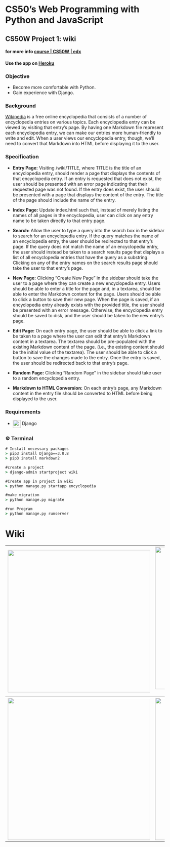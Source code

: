 # CS50’s Web Programming with Python and JavaScript
## CS50W Project 1: wiki 
#### for more info [course | CS50W | edx](https://courses.edx.org/courses/course-v1:HarvardX+CS50W+Web/course/)

#### Use the app on [Heroku](https://wi-ki.herokuapp.com/)

### Objective

* Become more comfortable with Python.
* Gain experience with Django.

### Background

[Wikipedia](https://www.wikipedia.org/) is a free online encyclopedia that consists of a number of encyclopedia entries on various topics.
Each encyclopedia entry can be viewed by visiting that entry’s page. 
By having one Markdown file represent each encyclopedia entry, we can make our entries more human-friendly to write and edit. When a user
views our encyclopedia entry, though, we’ll need to convert that Markdown into HTML before displaying it to the user.

### Specification

* **Entry Page:** Visiting /wiki/TITLE, where TITLE is the title of an encyclopedia entry, should render a page that displays the contents of that encyclopedia entry.
If an entry is requested that does not exist, the user should be presented with an error page indicating that their requested page was not found.
If the entry does exist, the user should be presented with a page that displays the content of the entry. The title of the page should include the name of the entry.

* **Index Page:** Update index.html such that, instead of merely listing the names of all pages in the encyclopedia, user can click on any entry name to be taken directly to that entry page.

* **Search:** Allow the user to type a query into the search box in the sidebar to search for an encyclopedia entry.
If the query matches the name of an encyclopedia entry, the user should be redirected to that entry’s page.
If the query does not match the name of an encyclopedia entry, the user should instead be taken to a search results page that displays a list of all encyclopedia entries that have the query as a substring.
Clicking on any of the entry names on the search results page should take the user to that entry’s page.

* **New Page:** Clicking “Create New Page” in the sidebar should take the user to a page where they can create a new encyclopedia entry.
Users should be able to enter a title for the page and, in a textarea, should be able to enter the Markdown content for the page.
Users should be able to click a button to save their new page.
When the page is saved, if an encyclopedia entry already exists with the provided title, the user should be presented with an error message.
Otherwise, the encyclopedia entry should be saved to disk, and the user should be taken to the new entry’s page.

* **Edit Page:** On each entry page, the user should be able to click a link to be taken to a page where the user can edit that entry’s Markdown content in a textarea.
The textarea should be pre-populated with the existing Markdown content of the page. (i.e., the existing content should be the initial value of the textarea).
The user should be able to click a button to save the changes made to the entry.
Once the entry is saved, the user should be redirected back to that entry’s page.

* **Random Page:** Clicking “Random Page” in the sidebar should take user to a random encyclopedia entry.

* **Markdown to HTML Conversion:** On each entry’s page, any Markdown content in the entry file should be converted to HTML before being displayed to the user. 


### Requirements
* <img src="https://avatars1.githubusercontent.com/u/27804?s=400&v=4" width="25" valign="middle"> Django

### :gear: Terminal 

```cmd
# Install necessary packages
> pip3 install Django==3.0.8
> pip3 install markdown2

#create a project 
> django-admin startproject wiki

#Create app in project in wiki
> python manage.py startapp encyclopedia

#make migration 
> python manage.py migrate

#run Program
> python manage.py runserver 
```

# Wiki

 <img src="https://i.ibb.co/KsfDyJR/1.png" width="450" valign="abs-middle">      | <img src="https://i.ibb.co/Xt1F0ft/2.png" width="450" valign="abs-middle"> Test Text     
 :---        |          ---: 
 <img src="https://i.ibb.co/2kSHtWw/3.png" width="450" valign="abs-middle">      | <img src="https://i.ibb.co/VJSNDws/4.png" width="450" valign="abs-middle">   

